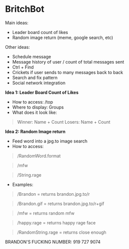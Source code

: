 # BritchBot

Main ideas:
- Leader board count of likes
- Random image return (meme, google search, etc)

Other ideas:
- Schedule message
- Message history of user / count of total messages sent
- Ctrl + Find
- Crickets if user sends to many messages back to back
- Search and fix pattern
- Social network integration 

**Idea 1: Leader Board Count of Likes**
- How to access: /top 
- Where to display: Groups
- What does it look like:
> Winner: Name + Count
> Losers: Name + Count

**Idea 2: Random Image return**
- Feed word into a jpg.to image search
- How to access: 
> /RandomWord.format

> /mfw 

> /String.rage

- Examples:
> /Brandon           = returns brandon.jpg.to/r

> /Brandon.gif       = returns brandon.jpg.to/r+gif

> /mfw               = returns random mfw

> /happy.rage        = returns happy rage face

> /RandomString.rage = returns close enough



BRANDON'S FUCKING NUMBER: 919 727 9074
